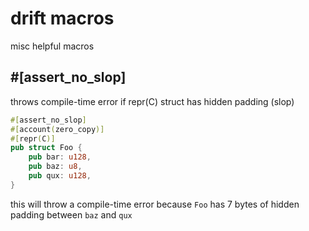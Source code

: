 # drift macros
misc helpful macros 

## #[assert_no_slop]

throws compile-time error if repr(C) struct has hidden padding (slop)

```rust
#[assert_no_slop]
#[account(zero_copy)]
#[repr(C)]
pub struct Foo {
    pub bar: u128,
    pub baz: u8,
    pub qux: u128,
}
```

this will throw a compile-time error because `Foo` has 7 bytes of hidden padding between `baz` and `qux`